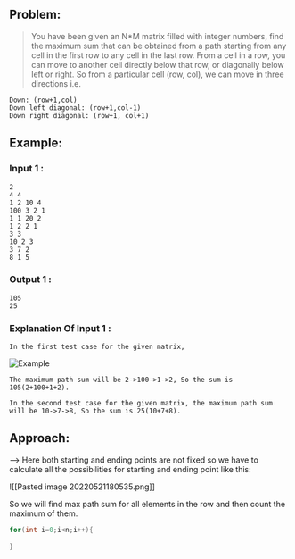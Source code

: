 ## Problem:

>You have been given an N*M matrix filled with integer numbers, find the maximum sum that can be obtained from a path starting from any cell in the first row to any cell in the last row.
 From a cell in a row, you can move to another cell directly below that row, or diagonally below left or right. So from a particular cell (row, col), we can move in three directions i.e.
 ```
Down: (row+1,col)
Down left diagonal: (row+1,col-1)
Down right diagonal: (row+1, col+1)
```
 
## Example:

### Input 1 :

```
2
4 4
1 2 10 4
100 3 2 1
1 1 20 2
1 2 2 1
3 3
10 2 3
3 7 2
8 1 5
```

### Output 1 :

```
105
25
```

### Explanation Of Input 1 :

```
In the first test case for the given matrix,
```

![Example](https://files.codingninjas.in/maxpath-5169.jpg)

```
The maximum path sum will be 2->100->1->2, So the sum is 105(2+100+1+2).

In the second test case for the given matrix, the maximum path sum will be 10->7->8, So the sum is 25(10+7+8).
```

## Approach:

--> Here both starting and ending points are not fixed so we have to calculate all the possibilities for starting and ending point like this:

![[Pasted image 20220521180535.png]]

So we will find max path sum for all elements in the row and then count the maximum of them.

```cpp
for(int i=0;i<n;i++){
	
}